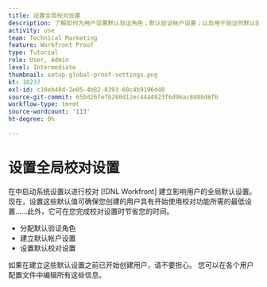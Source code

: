 ```yaml
---
title: 设置全局校对设置
description: 了解如何为用户设置默认验证角色；默认验证帐户设置；以及用于验证的默认验证设置。
activity: use
team: Technical Marketing
feature: Workfront Proof
type: Tutorial
role: User, Admin
level: Intermediate
thumbnail: setup-global-proof-settings.png
kt: 10237
exl-id: c10eb48d-2e05-4b82-8393-60c4b9196d40
source-git-commit: 65bd26fefb280d12ec44a4923f6d96ac8d88d6fb
workflow-type: tm+mt
source-wordcount: '113'
ht-degree: 0%

---
```


# 设置全局校对设置

在中启动系统设置以进行校对 [!DNL Workfront] 建立影响用户的全局默认设置。 现在，设置这些默认值可确保您创建的用户具有开始使用校对功能所需的最低设置……此外，它可在您完成校对设置时节省您的时间。

* 分配默认验证角色
* 建立默认帐户设置
* 设置默认校对设置

如果在建立这些默认设置之前已开始创建用户，请不要担心。 您可以在各个用户配置文件中编辑所有这些信息。

